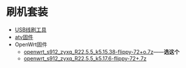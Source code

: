 # 刷机套装
* [USB线刷工具](https://megrez-file.virtualbing.fun/%E6%8A%98%E8%85%BE/%E7%AB%A0%E9%B1%BC%E6%98%9F%E7%90%83/%E5%88%B7%E6%9C%BA%E5%A5%97%E8%A3%85/USB_S912-S905%20-S805%E5%88%B7%E6%9C%BA%E5%B7%A5%E5%85%B7Burning_Tool_v2.0.5.15-build9%EF%BC%88%E5%B8%A6license%EF%BC%89.7z)
* [atv固件](https://megrez-file.virtualbing.fun/%E6%8A%98%E8%85%BE/%E7%AB%A0%E9%B1%BC%E6%98%9F%E7%90%83/%E5%88%B7%E6%9C%BA%E5%A5%97%E8%A3%85/S912%E5%AE%89%E5%8D%93%E7%B2%BE%E7%AE%80%E7%BA%BF%E5%88%B7.img)
* OpenWrt固件
  + [openwrt_s912_zyxq_R22.5.5_k5.15.38-flippy-72+o.7z](https://megrez-file.virtualbing.fun/%E6%8A%98%E8%85%BE/%E7%AB%A0%E9%B1%BC%E6%98%9F%E7%90%83/%E5%88%B7%E6%9C%BA%E5%A5%97%E8%A3%85/openwrt_s912_zyxq_R22.5.5_k5.15.38-flippy-72%2Bo.7z)——**选这个**
  + [openwrt_s912_zyxq_R22.5.5_k5.17.6-flippy-72+.7z](https://megrez-file.virtualbing.fun/%E6%8A%98%E8%85%BE/%E7%AB%A0%E9%B1%BC%E6%98%9F%E7%90%83/%E5%88%B7%E6%9C%BA%E5%A5%97%E8%A3%85/openwrt_s912_zyxq_R22.5.5_k5.17.6-flippy-72%2B.7z)
